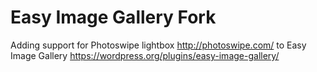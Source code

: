 # Easy Image Gallery Fork
Adding support for Photoswipe lightbox http://photoswipe.com/ to Easy Image Gallery https://wordpress.org/plugins/easy-image-gallery/
